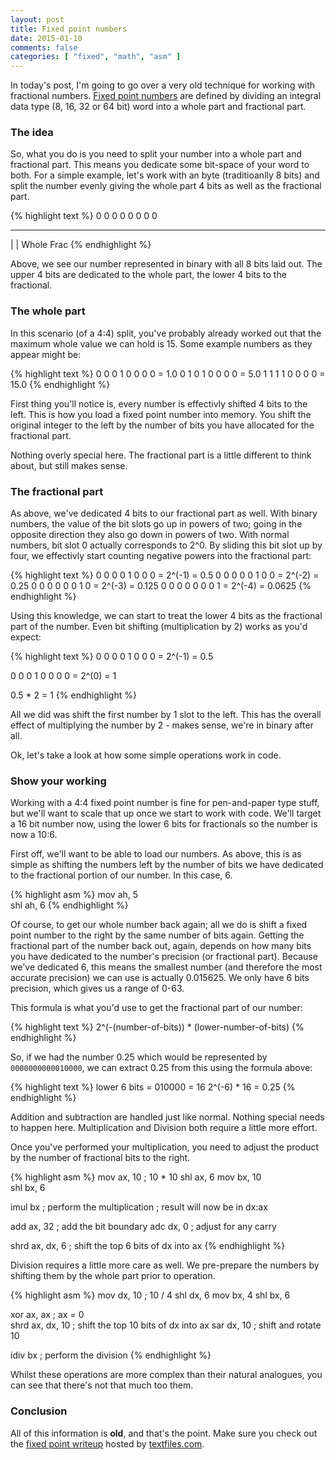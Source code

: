 ```yaml
---
layout: post
title: Fixed point numbers
date: 2015-01-10
comments: false
categories: [ "fixed", "math", "asm" ]
---
```


In today's post, I'm going to go over a very old technique for working with fractional numbers. [Fixed point numbers](http://en.wikipedia.org/wiki/Fixed-point_arithmetic) are defined by dividing an integral data type (8, 16, 32 or 64 bit) word into a whole part and fractional part.

### The idea

So, what you do is you need to split your number into a whole part and fractional part. This means you dedicate some bit-space of your word to both. For a simple example, let's work with an byte (traditioanlly 8 bits) and split the number evenly giving the whole part 4 bits as well as the fractional part.

{% highlight text %}
0 0 0 0 0 0 0 0 
------- -------
   |       |
 Whole   Frac
{% endhighlight %}

Above, we see our number represented in binary with all 8 bits laid out. The upper 4 bits are dedicated to the whole part, the lower 4 bits to the fractional. 

### The whole part

In this scenario (of a 4:4) split, you've probably already worked out that the maximum whole value we can hold is 15. Some example numbers as they appear might be:

{% highlight text %}
0 0 0 1 0 0 0 0 = 1.0
0 1 0 1 0 0 0 0 = 5.0
1 1 1 1 0 0 0 0 = 15.0
{% endhighlight %}

First thing you'll notice is, every number is effectivly shifted 4 bits to the left. This is how you load a fixed point number into memory. You shift the original integer to the left by the number of bits you have allocated for the fractional part. 

Nothing overly special here. The fractional part is a little different to think about, but still makes sense.

### The fractional part

As above, we've dedicated 4 bits to our fractional part as well. With binary numbers, the value of the bit slots go up in powers of two; going in the opposite direction they also go down in powers of two. With normal numbers, bit slot 0 actually corresponds to 2^0. By sliding this bit slot up by four, we effectivly start counting negative powers into the fractional part:

{% highlight text %}
0 0 0 0 1 0 0 0 = 2^(-1) = 0.5
0 0 0 0 0 1 0 0 = 2^(-2) = 0.25
0 0 0 0 0 0 1 0 = 2^(-3) = 0.125
0 0 0 0 0 0 0 1 = 2^(-4) = 0.0625
{% endhighlight %}

Using this knowledge, we can start to treat the lower 4 bits as the fractional part of the number. Even bit shifting (multiplication by 2) works as you'd expect:

{% highlight text %}
0 0 0 0 1 0 0 0 = 2^(-1) = 0.5

0 0 0 1 0 0 0 0 = 2^(0)  = 1

0.5 * 2 = 1
{% endhighlight %}

All we did was shift the first number by 1 slot to the left. This has the overall effect of multiplying the number by 2 - makes sense, we're in binary after all. 

Ok, let's take a look at how some simple operations work in code.

### Show your working

Working with a 4:4 fixed point number is fine for pen-and-paper type stuff, but we'll want to scale that up once we start to work with code. We'll target a 16 bit number now, using the lower 6 bits for fractionals so the number is now a 10:6.

First off, we'll want to be able to load our numbers. As above, this is as simple as shifting the numbers left by the number of bits we have dedicated to the fractional portion of our number. In this case, 6.

{% highlight asm %}
mov		ah, 5		
shl		ah, 6
{% endhighlight %}

Of course, to get our whole number back again; all we do is shift a fixed point number to the right by the same number of bits again. Getting the fractional part of the number back out, again, depends on how many bits you have dedicated to the number's precision (or fractional part). Because we've dedicated 6, this means the smallest number (and therefore the most accurate precision) we can use is actually 0.015625. We only have 6 bits precision, which gives us a range of 0-63. 

This formula is what you'd use to get the fractional part of our number:

{% highlight text %}
2^(-(number-of-bits)) * (lower-number-of-bits)
{% endhighlight %}

So, if we had the number 0.25 which would be represented by `0000000000010000`, we can extract 0.25 from this using the formula above:

{% highlight text %}
lower 6 bits = 010000 = 16
2^(-6) * 16 = 0.25
{% endhighlight %}

Addition and subtraction are handled just like normal. Nothing special needs to happen here. Multiplication and Division both require a little more effort.

Once you've performed your multiplication, you need to adjust the product by the number of fractional bits to the right. 

{% highlight asm %}
mov     ax, 10      ; 10 * 10
shl     ax, 6
mov     bx, 10      
shl     bx, 6

imul    bx          ; perform the multiplication
                    ; result will now be in dx:ax

add     ax, 32      ; add the bit boundary
adc     dx, 0       ; adjust for any carry

shrd    ax, dx, 6   ; shift the top 6 bits of dx into ax
{% endhighlight %}

Division requires a little more care as well. We pre-prepare the numbers by shifting them by the whole part prior to operation.

{% highlight asm %}
mov     dx, 10      ; 10 / 4
shl     dx, 6
mov     bx, 4
shl     bx, 6

xor     ax, ax		  ; ax = 0      
shrd    ax, dx, 10  ; shift the top 10 bits of dx into ax
sar     dx, 10      ; shift and rotate 10 

idiv    bx			  ; perform the division
{% endhighlight %}

Whilst these operations are more complex than their natural analogues, you can see that there's not that much too them.

### Conclusion

All of this information is <strong>old</strong>, and that's the point. Make sure you check out the [fixed point writeup](http://www.textfiles.com/programming/fix1faq.txt) hosted by [textfiles.com](textfiles.com).

